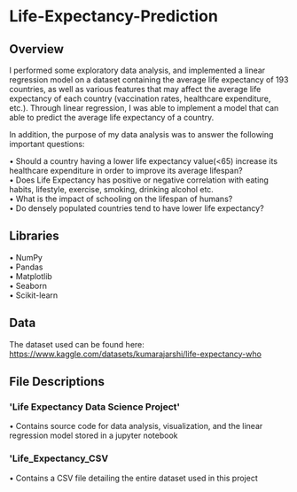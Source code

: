 # Life-Expectancy-Prediction

## Overview
I performed some exploratory data analysis, and implemented a linear regression model on a dataset containing the average life expectancy of 193 countries,
as well as various features that may affect the average life expectancy of each country (vaccination rates, healthcare expenditure, etc.). Through 
linear regression, I was able to implement a model that can able to predict the average life expectancy of a country.

In addition, the purpose of my data analysis was to answer the following important questions:<br/>

• Should a country having a lower life expectancy value(<65) increase its healthcare expenditure in order to improve its average lifespan?<br/>
• Does Life Expectancy has positive or negative correlation with eating habits, lifestyle, exercise, smoking, drinking alcohol etc.<br/>
• What is the impact of schooling on the lifespan of humans?<br/>
• Do densely populated countries tend to have lower life expectancy?

## Libraries
• NumPy<br/>
• Pandas<br/>
• Matplotlib<br/>
• Seaborn<br/>
• Scikit-learn

## Data
The dataset used can be found here:<br/>
https://www.kaggle.com/datasets/kumarajarshi/life-expectancy-who

## File Descriptions
### **'Life Expectancy Data Science Project'**<br/>
• Contains source code for data analysis, visualization, and the linear regression model stored in a jupyter notebook

### **'Life_Expectancy_CSV**<br/>
• Contains a CSV file detailing the entire dataset used in this project
